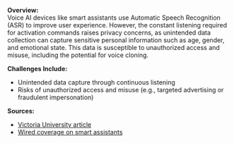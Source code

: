**Overview:**  
Voice AI devices like smart assistants use Automatic Speech Recognition (ASR) to improve user experience. However, the constant listening required for activation commands raises privacy concerns, as unintended data collection can capture sensitive personal information such as age, gender, and emotional state. This data is susceptible to unauthorized access and misuse, including the potential for voice cloning.

**Challenges Include:**

- Unintended data capture through continuous listening
- Risks of unauthorized access and misuse (e.g., targeted advertising or fraudulent impersonation)

**Sources:**

- [Victoria University article](https://ojs.victoria.ac.nz/wfeess/article/view/7646/6827)
- [Wired coverage on smart assistants](https://www.wired.com/story/whos-listening-talk-google-assistant/)
